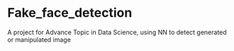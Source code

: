 # Fake_face_detection
A project for Advance Topic in Data Science, using NN to detect generated or manipulated image
